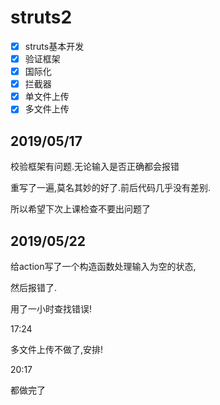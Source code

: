 # struts2
- [x] struts基本开发
- [x] 验证框架
- [x] 国际化
- [x] 拦截器
- [x] 单文件上传
- [x] 多文件上传
## 2019/05/17
校验框架有问题.无论输入是否正确都会报错

重写了一遍,莫名其妙的好了.前后代码几乎没有差别.

所以希望下次上课检查不要出问题了
## 2019/05/22
给action写了一个构造函数处理输入为空的状态,

然后报错了.

用了一小时查找错误!

17:24

多文件上传不做了,安排!

20:17

都做完了
